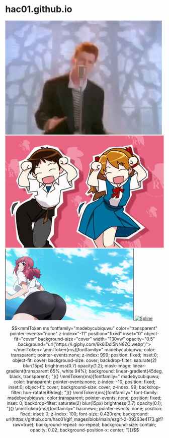 # hac01.github.io

<!-- # <p  align="center"> ༺  ![:vizzy: ](https://cdn.discordapp.com/emojis/855518015553929236.png?quality=lossless&size=48 ) ![:arcWhite:](https://i.imgur.com/in6Uqg3.png ) ![:svelte:](https://cdn.discordapp.com/emojis/764128238225195059.png?quality=lossless&size=48) ![:cloudkid:](https://i.imgur.com/LGnaTIz.png) ![:fedoraslay:](https://cdn.discordapp.com/emojis/1114124802014322749.png?quality=lossless&size=48) ![:spline:](https://cdn.discordapp.com/emojis/887386191412998164.png?quality=lossless&size=48) ༻ </p> -->



  <a href="https://fedoraproject.org/" target="_blank">
    <img alt="Fedora-slay" src="https://github.com/hac01/gif_mages/blob/main/tenor-2953828049.gif?raw=true">
  </a>
  <a href="https://app.hackthebox.com/profile/485893" target="_blank">
    <img alt="Spline" src="https://github.com/hac01/gif_mages/blob/main/ezgif-2-09263e4173.gif?raw=true">
  </a>
    <a href="https://app.hackthebox.com/profile/485893" target="_blank">
    <img alt="Spline" src="https://github.com/hac01/gif_mages/blob/main/13e819d2d90cc9c894de8706fc2c7b9f64710644_hq-573447951.gif?raw=true">
  </a>
 <a href="https://app.hackthebox.com/profile/485893" target="_blank">
    <img alt="Spline" src="https://github.com/hac01/hac01/assets/70646122/0286d21c-9f5b-427d-a7e5-55edb37dd545">
  </a>
  
</h1>
  



<!-- 
  gotta do it till it works 💀
  shoutout to @iGerman00 for showing me this <3

  patched, keeping, one day maybe..
-->
```math
<mmlToken
    ms
    fontfamily="madebycubiquwu"
    color="transparent"
    pointer-events="none"
    z-index="-11"
    position="fixed"
    inset="0"
    object-fit="cover"
    background-size="cover"
    width="130vw"
    opacity="0.5"
    background="url('https://i.giphy.com/6k6iDdi5NN8ZO.webp')">
</mmlToken>



\mmlToken{ms}[fontfamily="
madebycubiquwu;
color: transparent;
pointer-events:none;
z-index: 999;
position: fixed;
inset:0;
object-fit: cover;
background-size: cover;
backdrop-filter: saturate(2) blur(15px) brightness(0.7) opacity(1.2);
mask-image: linear-gradient(transparent 65%, white 94%);
background: linear-gradient(45deg, black, transparent);
"]{}
\mmlToken{ms}[fontfamily="
madebycubiquwu;
color: transparent;
pointer-events:none;
z-index: -10;
position: fixed;
inset:0;
object-fit: cover;
background-size: cover;
z-index: 99;
backdrop-filter: hue-rotate(89deg);
"]{}
\mmlToken{ms}[fontfamily="
font-family: madebycubiquwu;
color:transparent;
pointer-events: none;
position: fixed;
inset: 0;
backdrop-filter: saturate(2) blur(15px) brightness(3.7) opacity(0.1);
"]{}

\mmlToken{ms}[fontfamily="
hacmewo;
pointer-events: none;
position: fixed;
inset: 0;
z-index: 100;
font-size: 0.420rem;
background: url(https://github.com/hac01/gif_mages/blob/main/ezgif-2-09263e4173.gif?raw=true);
background-repeat: no-repeat;
background-size: contain;
opacity: 0.02;
background-position-x: center;
"]{}
```
